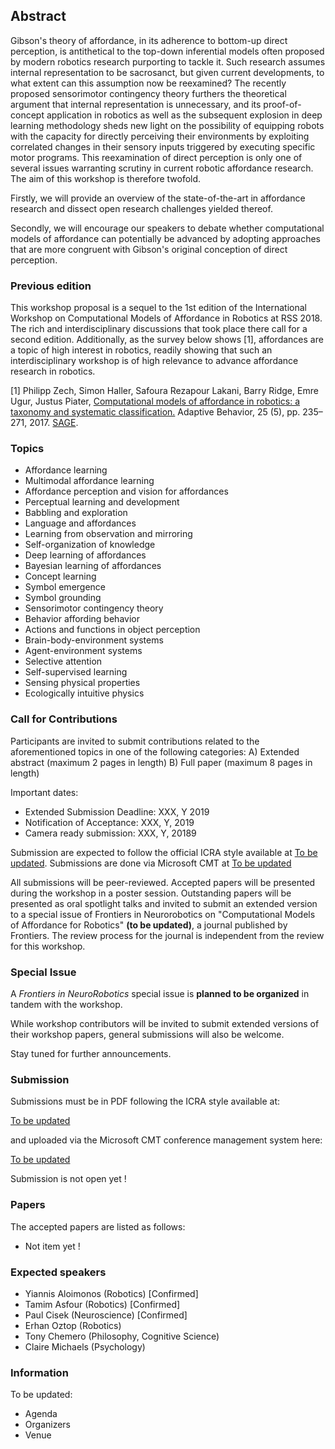 ## Abstract

Gibson's theory of affordance, in its adherence to bottom-up direct perception, is
antithetical to the top-down inferential models often proposed by modern robotics
research purporting to tackle it. Such research assumes internal representation to
be sacrosanct, but given current developments, to what extent can this assumption
now be reexamined? The recently proposed sensorimotor contingency theory furthers
the theoretical argument that internal representation is unnecessary, and its
proof-of-concept application in robotics as well as the subsequent explosion in
deep learning methodology sheds new light on the possibility of equipping robots
with the capacity for directly perceiving their environments by exploiting correlated
changes in their sensory inputs triggered by executing specific motor programs. This
reexamination of direct perception is only one of several issues warranting scrutiny
in current robotic affordance research. The aim of this workshop is therefore twofold.

Firstly, we will provide an overview of the state-of-the-art in affordance research
and dissect open research challenges yielded thereof. 

Secondly, we will encourage our speakers to debate whether computational models of
affordance can potentially be advanced by adopting approaches that are more congruent
with Gibson's original conception of direct perception. 


### Previous edition

This workshop proposal is a sequel to the 1st edition of the International Workshop on Computational Models of Affordance in Robotics at RSS 2018. The rich and interdisciplinary discussions that took place there call for a second edition. Additionally, as the survey below shows [1], affordances are a topic of high interest in robotics, readily showing that such an interdisciplinary workshop is of high relevance to advance affordance research in robotics.

[1] Philipp Zech, Simon Haller, Safoura Rezapour Lakani, Barry Ridge, Emre Ugur, Justus Piater, [Computational models of affordance in robotics: a taxonomy and systematic classification.](https://iis.uibk.ac.at/public/papers/Zech-2017-AB.pdf) Adaptive Behavior, 25 (5), pp. 235–271, 2017. [SAGE](http://journals.sagepub.com/doi/10.1177/1059712317726357). 

### Topics

  * Affordance learning
  * Multimodal affordance learning
  * Affordance perception and vision for affordances
  * Perceptual learning and development
  * Babbling and exploration
  * Language and affordances
  * Learning from observation and mirroring
  * Self-organization of knowledge
  * Deep learning of affordances
  * Bayesian learning of affordances
  * Concept learning
  * Symbol emergence
  * Symbol grounding
  * Sensorimotor contingency theory
  * Behavior affording behavior
  * Actions and functions in object perception
  * Brain-body-environment systems
  * Agent-environment systems
  * Selective attention
  * Self-supervised learning
  * Sensing physical properties
  * Ecologically intuitive physics


### Call for Contributions

Participants are invited to submit contributions related to the aforementioned topics in one of the following categories:
  A) Extended abstract (maximum 2 pages in length)
  B) Full paper (maximum 8 pages in length)

Important dates:

  * Extended Submission Deadline: XXX, Y 2019
  * Notification of Acceptance: XXX, Y, 2019
  * Camera ready submission: XXX, Y, 20189

Submission are expected to follow the official ICRA style available at [To be updated](). Submissions are done via Microsoft CMT at [To be updated](https://cmt3.research.microsoft.com/IWCMAR2019)

All submissions will be peer-reviewed. Accepted papers will be presented during the workshop in a poster session. Outstanding papers will be presented as oral spotlight talks and invited to submit an extended version to a special issue of Frontiers in Neurorobotics on "Computational Models of Affordance for Robotics" __(to be updated)__, a journal published by Frontiers. The review process for the journal is independent from the review for this workshop. 

### Special Issue

A *Frontiers in NeuroRobotics* special issue is __planned to be organized__ in tandem with the workshop.

While workshop contributors will be invited to submit extended versions of their workshop papers, general submissions will also be welcome.

Stay tuned for further announcements. 


### Submission

Submissions must be in PDF following the ICRA style available at:

   [To be updated](http://www.roboticsconference.org/docs/paper-template-latex.tar.gz)
   
and uploaded via the Microsoft CMT conference management system here:

   [To be updated](https://cmt3.research.microsoft.com/IWCMAR2018)
   
Submission is not open yet !

### Papers

The accepted papers are listed as follows:

  * Not item yet !
  
### Expected speakers

  * Yiannis Aloimonos (Robotics) [Confirmed]
  * Tamim Asfour  (Robotics) [Confirmed]
  * Paul Cisek (Neuroscience) [Confirmed]
  * Erhan Oztop (Robotics)
  * Tony Chemero (Philosophy, Cognitive Science)
  * Claire Michaels (Psychology)
  
  
 
### Information
 
 To be updated: 
 
   * Agenda
   * Organizers
   * Venue
